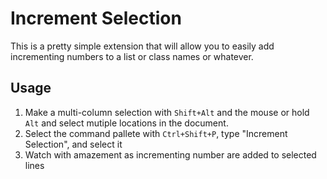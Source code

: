 # Increment Selection

This is a pretty simple extension that will allow you to easily add incrementing numbers to a list or class names or whatever.

## Usage

1. Make a multi-column selection with `Shift+Alt` and the mouse or hold `Alt` and select mutiple locations in the document.
2. Select the command pallete with `Ctrl+Shift+P`, type "Increment Selection", and select it
3. Watch with amazement as incrementing number are added to selected lines